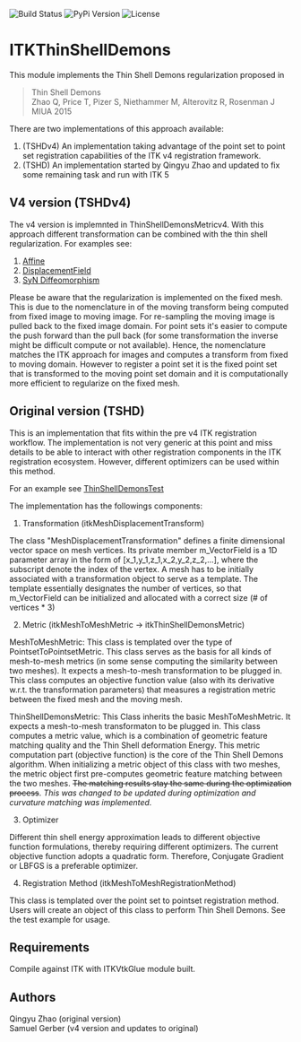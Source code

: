 ![Build Status](https://github.com/InsightSoftwareConsortium/ITKThinShellDemons/workflows/Build,%20test,%20package/badge.svg)
![PyPi Version](https://img.shields.io/pypi/v/itk-thinshelldemons.svg)
![License](https://img.shields.io/badge/License-Apache%202.0-blue.svg)

# ITKThinShellDemons

This module implements the Thin Shell Demons regularization proposed in

> Thin Shell Demons  
> Zhao Q, Price T, Pizer S, Niethammer M, Alterovitz R, Rosenman J  
> MIUA 2015  


There are two implementations of this approach available:
1. (TSHDv4) An implementation taking advantage of the point set to point set registration
   capabilities of the ITK v4 registration framework.
2. (TSHD) An implementation started by Qingyu Zhao and updated to fix some remaining task
   and run with ITK 5


## V4 version (TSHDv4)

The v4 version is implemnted in ThinShellDemonsMetricv4. With this approach different
transformation can be combined with the thin shell regularization. For examples see:
1. [Affine](./test/itkThinShellDemonsTestv4_Affine.cxx)
2. [DisplacementField](./test/itkThinShellDemonsTestv4_Displacement.cxx)
3. [SyN Diffeomorphism](./test/itkThinShellDemonsTestv4_SyN.cxx)

Please be aware that the regularization is implemented on the fixed mesh. This is due to the 
nomenclature in of the moving transform being computed from fixed image to moving image. For 
re-sampling the moving image is pulled back to the fixed image domain. For point sets
it's easier to compute the push forward than the pull back (for some transformation the 
inverse might be difficult compute or not available). Hence, the nomenclature matches
the ITK approach for images and computes a transform from fixed to moving domain. However to
register a point set it is the fixed point set that is transformed to the moving point set 
domain and it is computationally more efficient to regularize on the fixed mesh.


## Original version (TSHD)

This is an implementation that fits within the pre v4 ITK registration workflow.
The implementation is not very generic at this point and miss details to be able
to interact with other registration components in the ITK registration ecosystem.
However, different optimizers can be used within this method.

For an example see [ThinShellDemonsTest](./test/itkThinShellDemonsTest.cxx)

The implementation has the followings components:

1. Transformation (itkMeshDisplacementTransform)

The class "MeshDisplacementTransformation" defines a finite dimensional vector
space on mesh vertices. Its private member m_VectorField is a 1D parameter
array in the form of [x_1,y_1,z_1,x_2,y_2,z_2,...], where the subscript denote
the index of the vertex.  A mesh has to be initially associated with a transformation
object to serve as a template. The template essentially designates the number of
vertices, so that m_VectorField can be initialized and allocated with a correct
size (# of vertices * 3)

2. Metric (itkMeshToMeshMetric -> itkThinShellDemonsMetric)

MeshToMeshMetric: This class is templated over the type of PointsetToPointsetMetric.
This class serves as the basis for all kinds of mesh-to-mesh metrics (in some sense
computing the similarity between two meshes). It expects a mesh-to-mesh transformation
to be plugged in. This class computes an objective function value (also with its
derivative w.r.t. the transformation parameters) that measures a registration
metric between the fixed mesh and the moving mesh.

ThinShellDemonsMetric: This Class inherits the basic MeshToMeshMetric. It expects a
mesh-to-mesh transformaton to be plugged in. This class computes a metric value, which
is a combination of geometric feature matching quality and the Thin Shell deformation
Energy. This metric computation part (objective function) is the core of the Thin Shell
Demons algorithm. When initializing a metric object of this class with two meshes,
the metric object first pre-computes geometric feature matching between the two meshes.
~~The matching results stay the same during the optimization process~~. *This was changed
to be updated during optimization and curvature matching was implemented.*

3. Optimizer

Different thin shell energy approximation leads to different objective function
formulations, thereby requiring different optimizers. The current objective
function adopts a quadratic form. Therefore, Conjugate Gradient or LBFGS is a
preferable optimizer.

4. Registration Method (itkMeshToMeshRegistrationMethod)

This class is templated over the point set to pointset registration method. Users
will create an object of this class to perform Thin Shell Demons. See the test
example for usage.


## Requirements

Compile against ITK with ITKVtkGlue module built.

## Authors
Qingyu Zhao (original version)  
Samuel Gerber (v4 version and updates to original)
